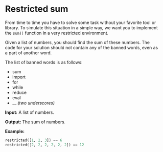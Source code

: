 # Restricted sum

From time to time you have to solve some task without your favorite tool or library. To simulate this situation in a simple way, we want you to implement the `sum()` function in a very restricted environment.

Given a list of numbers, you should find the sum of these numbers. The code for your solution should not contain any of the banned words, even as a part of another word.

The list of banned words is as follows:

* sum
* import
* for
* while
* reduce
* eval
* __ *(two underscores)*

**Input:** A list of numbers.

**Output:** The sum of numbers.

**Example:**
```python
restricted([1, 2, 3]) == 6
restricted([2, 2, 2, 2, 2, 2]) == 12
```
